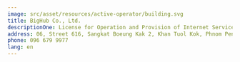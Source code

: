 ```yaml
---
image: src/asset/resources/active-operator/building.svg
title: BigHub Co., Ltd.
descriptionOne: License for Operation and Provision of Internet Service
address: 06, Street 616, Sangkat Boeung Kak 2, Khan Tuol Kok, Phnom Penh
phone: 096 679 9977
lang: en
---
```


